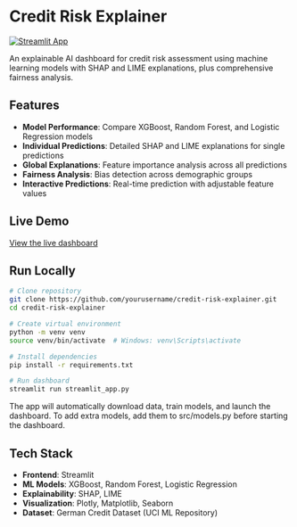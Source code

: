 # Credit Risk Explainer

[![Streamlit App](https://static.streamlit.io/badges/streamlit_badge_black_white.svg)](https://credit-risk-explain.streamlit.app)

An explainable AI dashboard for credit risk assessment using machine learning models with SHAP and LIME explanations, plus comprehensive fairness analysis.

## Features

- **Model Performance**: Compare XGBoost, Random Forest, and Logistic Regression models
- **Individual Predictions**: Detailed SHAP and LIME explanations for single predictions
- **Global Explanations**: Feature importance analysis across all predictions
- **Fairness Analysis**: Bias detection across demographic groups
- **Interactive Predictions**: Real-time prediction with adjustable feature values

## Live Demo

[View the live dashboard](https://credit-risk-explain.streamlit.app)

## Run Locally

```bash
# Clone repository
git clone https://github.com/yourusername/credit-risk-explainer.git
cd credit-risk-explainer

# Create virtual environment
python -m venv venv
source venv/bin/activate  # Windows: venv\Scripts\activate

# Install dependencies
pip install -r requirements.txt

# Run dashboard
streamlit run streamlit_app.py
```

The app will automatically download data, train models, and launch the dashboard. To add extra models, add them to src/models.py before starting the dashboard.

## Tech Stack

- **Frontend**: Streamlit
- **ML Models**: XGBoost, Random Forest, Logistic Regression
- **Explainability**: SHAP, LIME
- **Visualization**: Plotly, Matplotlib, Seaborn
- **Dataset**: German Credit Dataset (UCI ML Repository)
